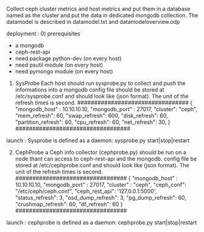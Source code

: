 Collect ceph cluster metrics and host metrics and put them in a database named as the cluster and put the data in dedicated mongodb collection. The datamodel is described in datamodel.txt and datamodeloverview.odp

deployment :
0) prerequisites 
- a mongodb
- ceph-rest-api
- need package python-dev (on every host)
- need psutil module (on every host)
- need pymongo module (on every host)

1) SysProbe
Each host should run sysprobe.py to collect and push the informations into a mongodb 
config file should be stored at /etc/sysprobe.conf and should look like (json format). The unit of the refresh times is second. 
#################################
{
    "mongodb_host" : 10.10.10.10,
    "mongodb_port" : 27017,
    "cluster": "ceph",
    "mem_refresh": 60,
    "swap_refresh": 600,
    "disk_refresh": 60,
    "partition_refresh": 60,
    "cpu_refresh": 60,
    "net_refresh": 30,
}
##################################

launch :
Sysprobe is defined as a daemon:
sysprobe.py start|stop|restart

2) CephProbe
a Ceph info collector (cephprobe.py) should be run on a node thant can access to ceph-rest-api and the mongodb. 
config file be stored at /etc/cephprobe.conf and should look like (json format). The unit of the refresh times is second. 
#################################
{
    "mongodb_host" : 10.10.10.10,
    "mongodb_port" : 27017,
    "cluster" : "ceph",
    "ceph_conf": "/etc/ceph/ceph.conf",
    "ceph_rest_api": '127.0.0.1:5000',
    "status_refresh": 3,
    "osd_dump_refresh": 3,
    "pg_dump_refresh": 60,
    "crushmap_refresh": 60,
    "df_refresh": 60
}
#################################

launch :
cephprobe is defined as a daemon:
cephprobe.py start|stop|restart



